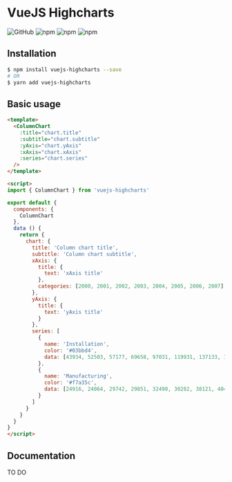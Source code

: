 # VueJS Highcharts

![GitHub](https://img.shields.io/github/license/ederssouza/vuejs-highcharts) ![npm](https://img.shields.io/npm/v/vuejs-highcharts) ![npm](https://img.shields.io/npm/dw/vuejs-highcharts) ![npm](https://img.shields.io/npm/dm/vuejs-highcharts)

## Installation

```bash
$ npm install vuejs-highcharts --save
# OR
$ yarn add vuejs-highcharts
```

## Basic usage

```html
<template>
  <ColumnChart
    :title="chart.title"
    :subtitle="chart.subtitle"
    :yAxis="chart.yAxis"
    :xAxis="chart.xAxis"
    :series="chart.series"
  />
</template>

<script>
import { ColumnChart } from 'vuejs-highcharts'

export default {
  components: {
    ColumnChart
  },
  data () {
    return {
      chart: {
        title: 'Column chart title',
        subtitle: 'Column chart subtitle',
        xAxis: {
          title: {
            text: 'xAxis title'
          },
          categories: [2000, 2001, 2002, 2003, 2004, 2005, 2006, 2007]
        },
        yAxis: {
          title: {
            text: 'yAxis title'
          }
        },
        series: [
          {
            name: 'Installation',
            color: '#03bbd4',
            data: [43934, 52503, 57177, 69658, 97031, 119931, 137133, 154175]
          },
          {
            name: 'Manufacturing',
            color: '#f7a35c',
            data: [24916, 24064, 29742, 29851, 32490, 30282, 38121, 40434]
          }
        ]
      }
    }
  }
}
</script>
```

## Documentation

TO DO